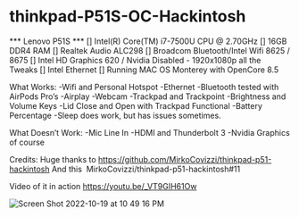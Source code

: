 # thinkpad-P51S-OC-Hackintosh
*** Lenovo P51S ***
[] Intel(R) Core(TM) i7-7500U CPU @ 2.70GHz
[] 16GB DDR4 RAM
[] Realtek Audio ALC298
[] Broadcom Bluetooth/Intel Wifi 8625 / 8675
[] Intel HD Graphics 620 / Nvidia Disabled - 1920x1080p all the Tweaks
[] Intel Ethernet
[] Running MAC OS Monterey with OpenCore 8.5


What Works:
-Wifi and Personal Hotspot
-Ethernet
-Bluetooth tested with AirPods Pro’s
-Airplay
-Webcam
-Trackpad and Trackpoint
-Brightness and Volume Keys
-Lid Close and Open with Trackpad Functional
-Battery Percentage
-Sleep does work, but has issues sometimes.

What Doesn’t Work:
-Mic Line In
-HDMI and Thunderbolt 3
-Nvidia Graphics of course

Credits: 
Huge thanks to https://github.com/MirkoCovizzi/thinkpad-p51-hackintosh
And this  MirkoCovizzi/thinkpad-p51-hackintosh#11

Video of it in action https://youtu.be/_VT9GIH61Ow

![Screen Shot 2022-10-19 at 10 49 16 PM](https://user-images.githubusercontent.com/2180292/196852249-fbd69165-a3ff-4ac3-a952-68b954a507d2.png)
